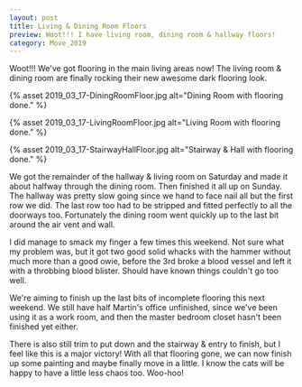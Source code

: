 ```yaml
---
layout: post
title: Living & Dining Room Floors 
preview: Woot!!! I have living room, dining room & hallway floors!
category: Move_2019
---
```


Woot!!! We've got flooring in the main living areas now! The living room & dining room are finally rocking their new awesome dark flooring look. 

{% asset 2019_03_17-DiningRoomFloor.jpg alt="Dining Room with flooring done." %}

{% asset 2019_03_17-LivingRoomFloor.jpg alt="Living Room with flooring done." %}

{% asset 2019_03_17-StairwayHallFloor.jpg alt="Stairway & Hall with flooring done." %}

We got the remainder of the hallway & living room on Saturday and made it about halfway through the dining room. Then finished it all up on Sunday. The hallway was pretty slow going since we hand to face nail all but the first row we did. The last row too had to be stripped and fitted perfectly to all the doorways too. Fortunately the dining room went quickly up to the last bit around the air vent and wall. 

I did manage to smack my finger a few times this weekend. Not sure what my problem was, but it got two good solid whacks with the hammer without much more than a good owie, before the 3rd broke a blood vessel and left it with a throbbing blood blister. Should have known things couldn't go too well.

We're aiming to finish up the last bits of incomplete flooring this next weekend. We still have half Martin's office unfinished, since we've been using it as a work room, and then the master bedroom closet hasn't been finished yet either. 

There is also still trim to put down and the stairway & entry to finish, but I feel like this is a major victory! With all that flooring gone, we can now finish up some painting and maybe finally move in a little. I know the cats will be happy to have a little less chaos too. Woo-hoo!